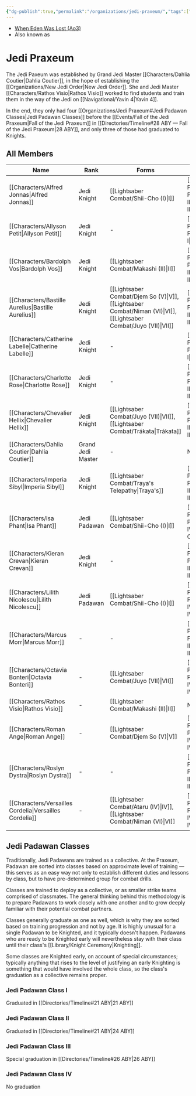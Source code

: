 ```yaml
---
{"dg-publish":true,"permalink":"/organizations/jedi-praxeum/","tags":["unfinished","faction"]}
---
```


- [When Eden Was Lost (Ao3)](https://archiveofourown.org/works/19334440/chapters/45992584)
- Also known as 
# Jedi Praxeum

The Jedi Paxeum was established by Grand Jedi Master [[Characters/Dahlia Coutier\|Dahlia Coutier]], in the hope of establishing the [[Organizations/New Jedi Order\|New Jedi Order]]. She and Jedi Master [[Characters/Rathos Visio\|Rathos Visio]] worked to find students and train them in the way of the Jedi on [[Navigational/Yavin 4\|Yavin 4]]. 

In the end, they only had four [[Organizations/Jedi Praxeum#Jedi Padawan Classes\|Jedi Padawan Classes]] before the [[Events/Fall of the Jedi Praxeum\|Fall of the Jedi Praxeum]] in [[Directories/Timeline#28 ABY — Fall of the Jedi Praxeum\|28 ABY]], and only three of those had graduated to Knights. 

## All Members
| Name                                                       | Rank              | Forms                                                       | Padawan Class                                                                  | Status   |
| ---------------------------------------------------------- | ----------------- | ----------------------------------------------------------- | ------------------------------------------------------------------------------ | -------- |
| [[Characters/Alfred Jonnas\|Alfred Jonnas]]             | Jedi Knight       | [[Lightsaber Combat/Shii-Cho (I)\|I]]                    | [[Organizations/Jedi Praxeum#Jedi Padawan Class III\|Padawan Class III]]    | Fallen   |
| [[Characters/Allyson Petit\|Allyson Petit]]             | Jedi Knight       | \-                                                          | [[Organizations/Jedi Praxeum#Jedi Padawan Class I\|Padawan Class I]]        | Deceased |
| [[Characters/Bardolph Vos\|Bardolph Vos]]               | Jedi Knight       | [[Lightsaber Combat/Makashi (II)\|II]]                   | [[Organizations/Jedi Praxeum#Jedi Padawan Class III\|Padawan Class III]]    | Fallen   |
| [[Characters/Bastille Aurelius\|Bastille Aurelius]]     | Jedi Knight       | [[Lightsaber Combat/Djem So (V)\|V]], [[Lightsaber Combat/Niman (VI)\|VI]], [[Lightsaber Combat/Juyo (VII)\|VII]] | [[Organizations/Jedi Praxeum#Jedi Padawan Class III\|Padawan Class III]]    | Fallen   |
| [[Characters/Catherine Labelle\|Catherine Labelle]]     | Jedi Knight       | \-                                                          | [[Organizations/Jedi Praxeum#Jedi Padawan Class I\|Padawan Class I]]        | Deceased |
| [[Characters/Charlotte Rose\|Charlotte Rose]]           | Jedi Knight       | \-                                                          | [[Organizations/Jedi Praxeum#Jedi Padawan Class III\|Padawan Class III]]    | Inactive |
| [[Characters/Chevalier Hellix\|Chevalier Hellix]]       | Jedi Knight       | [[Lightsaber Combat/Juyo (VII)\|VII]], [[Lightsaber Combat/Trákata\|Trákata]]                            | [[Organizations/Jedi Praxeum#Jedi Padawan Class III\|Padawan Class III]]    | Fallen   |
| [[Characters/Dahlia Coutier\|Dahlia Coutier]]           | Grand Jedi Master | \-                                                          | N/A                                                                            | Unknown  |
| [[Characters/Imperia Sibyl\|Imperia Sibyl]]             | Jedi Knight       | [[Lightsaber Combat/Traya's Telepathy\|Traya's]]         | [[Organizations/Jedi Praxeum#Jedi Padawan Class III\|Padawan Class III]]    | Fallen   |
| [[Characters/Isa Phant\|Isa Phant]]                     | Jedi Padawan      | [[Lightsaber Combat/Shii-Cho (I)\|I]]                    | [[Organizations/Jedi Praxeum#Jedi Padawan Class IV\|Jedi Padawan Class IV]] | Deceased |
| [[Characters/Kieran Crevan\|Kieran Crevan]]             | Jedi Knight       | \-                                                          | [[Organizations/Jedi Praxeum#Jedi Padawan Class II\|Padawan Class II]]      | Deceased |
| [[Characters/Lilith Nicolescu\|Lilith Nicolescu]]       | Jedi Padawan      | [[Lightsaber Combat/Shii-Cho (I)\|I]]                    | [[Organizations/Jedi Praxeum#Jedi Padawan Class IV\|Padawan Class IV]]      | Deceased |
| [[Characters/Marcus Morr\|Marcus Morr]]                 | \-                | \-                                                          | [[Organizations/Jedi Praxeum#Jedi Padawan Class II\|Padawan Class II]]      | \-       |
| [[Characters/Octavia Bonteri\|Octavia Bonteri]]         | \-                | [[Lightsaber Combat/Juyo (VII)\|VII]]                    | [[Organizations/Jedi Praxeum#Jedi Padawan Class IV\|Padawan Class IV]]      | \-       |
| [[Characters/Rathos Visio\|Rathos Visio]]               | \-                | [[Lightsaber Combat/Makashi (II)\|II]]                   | N/A                                                                            | \-       |
| [[Characters/Roman Ange\|Roman Ange]]                   | \-                | [[Lightsaber Combat/Djem So (V)\|V]]                     | [[Organizations/Jedi Praxeum#Jedi Padawan Class IV\|Padawan Class IV]]      | \-       |
| [[Characters/Roslyn Dystra\|Roslyn Dystra]]             | \-                | \-                                                          | [[Organizations/Jedi Praxeum#Jedi Padawan Class II\|Padawan Class II]]      | \-       |
| [[Characters/Versailles Cordelia\|Versailles Cordelia]] | \-                | [[Lightsaber Combat/Ataru (IV)\|IV]], [[Lightsaber Combat/Niman (VI)\|VI]]                      | [[Organizations/Jedi Praxeum#Jedi Padawan Class IV\|Padawan Class IV]]      | \-       |

## Jedi Padawan Classes

Traditionally, Jedi Padawans are trained as a collective. At the Praxeum, Padawan are sorted into classes based on approximate level of training — this serves as an easy way not only to establish different duties and lessons by class, but to have pre-determined group for combat drills. 

Classes are trained to deploy as a collective, or as smaller strike teams comprised of classmates. The general thinking behind this methodology is to prepare Padawans to work closely with one another and to grow deeply familiar with their potential combat partners.

Classes generally graduate as one as well, which is why they are sorted based on training progression and not by age. It is highly unusual for a single Padawan to be Knighted, and it typically doesn't happen. Padawans who are ready to be Knighted early will nevertheless stay with their class until their class's [[Library/Knight Ceremony\|Knighting]].

Some classes are Knighted early, on account of special circumstances; typically anything that rises to the level of justifying an early Knighting is something that would have involved the whole class, so the class's graduation as a collective remains proper.

### Jedi Padawan Class I

Graduated in [[Directories/Timeline#21 ABY\|21 ABY]]

### Jedi Padawan Class II

Graduated in [[Directories/Timeline#21 ABY\|24 ABY]]

### Jedi Padawan Class III

Special graduation in [[Directories/Timeline#26 ABY\|26 ABY]]

### Jedi Padawan Class IV

No graduation 